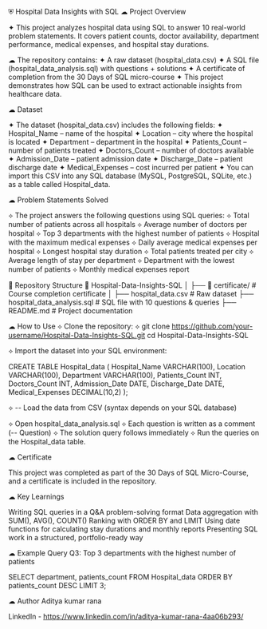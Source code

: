 ⛨ Hospital Data Insights with SQL
☁︎ Project Overview

✦ This project analyzes hospital data using SQL to answer 10 real-world problem statements. It covers patient counts, doctor availability, department performance, medical expenses, and hospital stay durations.

☁︎ The repository contains:
✦ A raw dataset (hospital_data.csv)
✦ A SQL file (hospital_data_analysis.sql) with questions + solutions
✦ A certificate of completion from the 30 Days of SQL micro-course
✦ This project demonstrates how SQL can be used to extract actionable insights from healthcare data.

☁︎ Dataset

✦ The dataset (hospital_data.csv) includes the following fields:
✦ Hospital_Name – name of the hospital
✦ Location – city where the hospital is located
✦ Department – department in the hospital
✦ Patients_Count – number of patients treated
✦ Doctors_Count – number of doctors available
✦ Admission_Date – patient admission date
✦ Discharge_Date – patient discharge date
✦ Medical_Expenses – cost incurred per patient
✦ You can import this CSV into any SQL database (MySQL, PostgreSQL, SQLite, etc.) as a table called Hospital_data.

☁︎ Problem Statements Solved

⟡ The project answers the following questions using SQL queries:
⟡ Total number of patients across all hospitals
⟡ Average number of doctors per hospital
⟡ Top 3 departments with the highest number of patients
⟡ Hospital with the maximum medical expenses
⟡ Daily average medical expenses per hospital
⟡ Longest hospital stay duration
⟡ Total patients treated per city
⟡ Average length of stay per department
⟡ Department with the lowest number of patients
⟡ Monthly medical expenses report

📂 Repository Structure
📁 Hospital-Data-Insights-SQL
│
├── 📁 certificate/                  # Course completion certificate
│
├── hospital_data.csv                # Raw dataset
├── hospital_data_analysis.sql       # SQL file with 10 questions & queries
├── README.md                        # Project documentation

☁︎ How to Use
⟡ Clone the repository:
⟡ git clone https://github.com/your-username/Hospital-Data-Insights-SQL.git
cd Hospital-Data-Insights-SQL

⟡ Import the dataset into your SQL environment:

CREATE TABLE Hospital_data (
    Hospital_Name VARCHAR(100),
    Location VARCHAR(100),
    Department VARCHAR(100),
    Patients_Count INT,
    Doctors_Count INT,
    Admission_Date DATE,
    Discharge_Date DATE,
    Medical_Expenses DECIMAL(10,2)
);

⟡ -- Load the data from CSV (syntax depends on your SQL database)


⟡ Open hospital_data_analysis.sql
⟡ Each question is written as a comment (-- Question)
⟡ The solution query follows immediately
⟡ Run the queries on the Hospital_data table.

☁︎ Certificate

This project was completed as part of the 30 Days of SQL Micro-Course, and a certificate is included in the repository.

☁︎ Key Learnings

Writing SQL queries in a Q&A problem-solving format
Data aggregation with SUM(), AVG(), COUNT()
Ranking with ORDER BY and LIMIT
Using date functions for calculating stay durations and monthly reports
Presenting SQL work in a structured, portfolio-ready way

☁︎ Example Query
Q3: Top 3 departments with the highest number of patients

SELECT department, patients_count
FROM Hospital_data
ORDER BY patients_count DESC
LIMIT 3;

☁︎ Author
Aditya kumar rana

LinkedIn - https://www.linkedin.com/in/aditya-kumar-rana-4aa06b293/

